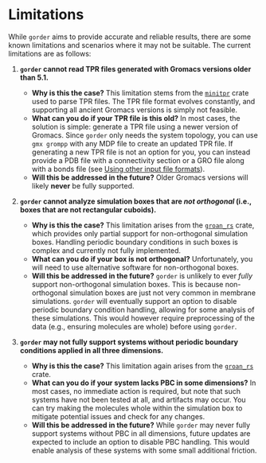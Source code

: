 # Limitations

While `gorder` aims to provide accurate and reliable results, there are some known limitations and scenarios where it may not be suitable. The current limitations are as follows:

1. **`gorder` cannot read TPR files generated with Gromacs versions older than 5.1.**
   - **Why is this the case?** This limitation stems from the [`minitpr`](https://github.com/Ladme/minitpr) crate used to parse TPR files. The TPR file format evolves constantly, and supporting all ancient Gromacs versions is simply not feasible.
   - **What can you do if your TPR file is this old?** In most cases, the solution is simple: generate a TPR file using a newer version of Gromacs. Since `gorder` only needs the system topology, you can use `gmx grompp` with any MDP file to create an updated TPR file. If generating a new TPR file is not an option for you, you can instead provide a PDB file with a connectivity section or a GRO file along with a bonds file (see [Using other input file formats](other_input.md)).
   - **Will this be addressed in the future?** Older Gromacs versions will likely **never** be fully supported.

2. **`gorder` cannot analyze simulation boxes that are *not orthogonal* (i.e., boxes that are not rectangular cuboids).**
   - **Why is this the case?** This limitation arises from the [`groan_rs`](https://github.com/Ladme/groan_rs) crate, which provides only partial support for non-orthogonal simulation boxes. Handling periodic boundary conditions in such boxes is complex and currently not fully implemented.
   - **What can you do if your box is not orthogonal?** Unfortunately, you will need to use alternative software for non-orthogonal boxes. 
   - **Will this be addressed in the future?** `gorder` is unlikely to ever *fully* support non-orthogonal simulation boxes. This is because non-orthogonal simulation boxes are just not very common in membrane simulations. `gorder` will eventually support an option to disable periodic boundary condition handling, allowing for some analysis of these simulations. This would however require preprocessing of the data (e.g., ensuring molecules are whole) before using `gorder`.

3. **`gorder` may not fully support systems without periodic boundary conditions applied in all three dimensions.**
   - **Why is this the case?** This limitation again arises from the [`groan_rs`](https://github.com/Ladme/groan_rs) crate.
   - **What can you do if your system lacks PBC in some dimensions?** In most cases, no immediate action is required, but note that such systems have not been tested at all, and artifacts may occur. You can try making the molecules whole within the simulation box to mitigate potential issues and check for any changes.
   - **Will this be addressed in the future?** While `gorder` may never fully support systems without PBC in all dimensions, future updates are expected to include an option to disable PBC handling. This would enable analysis of these systems with some small additional friction.



